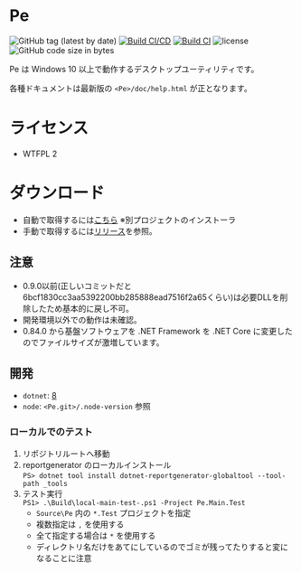 # Pe

![GitHub tag (latest by date)](https://img.shields.io/github/v/tag/sk-0520/Pe?color=orange&label=version)
[![Build CI/CD](https://github.com/sk-0520/Pe/actions/workflows/build-ci-cd.yml/badge.svg?branch=master)](https://github.com/sk-0520/Pe/actions/workflows/build-ci-cd.yml)
[![Build CI](https://github.com/sk-0520/Pe/actions/workflows/build-ci-only.yml/badge.svg)](https://github.com/sk-0520/Pe/actions/workflows/build-ci-only.yml)
![license](https://img.shields.io/github/license/sk-0520/Pe?style=flat)
![GitHub code size in bytes](https://img.shields.io/github/languages/code-size/sk-0520/Pe)


Pe は Windows 10 以上で動作するデスクトップユーティリティです。

各種ドキュメントは最新版の `<Pe>/doc/help.html` が正となります。

# ライセンス

* WTFPL 2

# ダウンロード

* 自動で取得するには[こちら](https://github.com/sk-0520/Pe.Installer/releases/latest/download/Pe.Installer.exe) ※別プロジェクトのインストーラ
* 手動で取得するには[リリース](https://github.com/sk-0520/Pe/releases)を参照。

## 注意

* 0.9.0以前(正しいコミットだと6bcf1830cc3aa5392200bb285888ead7516f2a65くらい)は必要DLLを削除したため基本的に戻し不可。
* 開発環境以外での動作は未確認。
* 0.84.0 から基盤ソフトウェアを .NET Framework を .NET Core に変更したのでファイルサイズが激増しています。

## 開発

* `dotnet`: [8](https://dotnet.microsoft.com/download/dotnet/8.0)
* `node`: `<Pe.git>/.node-version` 参照

### ローカルでのテスト

1. リポジトリルートへ移動
1. reportgenerator のローカルインストール  
   `PS> dotnet tool install dotnet-reportgenerator-globaltool --tool-path _tools`
1. テスト実行  
   `PS1> .\Build\local-main-test-.ps1 -Project Pe.Main.Test`
   * `Source\Pe` 内の `*.Test` プロジェクトを指定
   * 複数指定は `,` を使用する
   * 全て指定する場合は `*` を使用する
   * ディレクトリ名だけをあてにしているのでゴミが残ってたりすると変になることに注意
